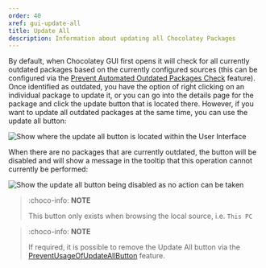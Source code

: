 ```yaml
---
order: 40
xref: gui-update-all
title: Update All
description: Information about updating all Chocolatey Packages
---
```


By default, when Chocolatey GUI first opens it will check for all currently outdated packages based on the currently configured sources (this can be configured via the [Prevent Automated Outdated Packages Check](xref:prevent-automated-outdated-packages-check) feature).  Once identified as outdated, you have the option of right clicking on an individual package to update it, or you can go into the details page for the package and click the update button that is located there.  However, if you want to update all outdated packages at the same time, you can use the update all button:

![Show where the update all button is located within the User Interface](/images/chocolatey-gui/user_interface_main-window_action_update-all_1.png "Show where the update all button is located within the User Interface")

When there are no packages that are currently outdated, the button will be disabled and will show a message in the tooltip that this operation cannot currently be performed:

![Show the update all button being disabled as no action can be taken](/images/chocolatey-gui/user_interface_main-window_action_update-all_2.png "Show the update all button being disabled as no action can be taken")

> :choco-info: **NOTE**
>
> This button only exists when browsing the local source, i.e. `This PC`

> :choco-info: **NOTE**
>
> If required, it is possible to remove the Update All button via the [PreventUsageOfUpdateAllButton](xref:prevent-usage-of-update-all-button) feature.